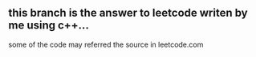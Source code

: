 this branch is the answer to leetcode writen by me using c++...
-----------------------------------------------------------
some of the code may referred the source in leetcode.com


